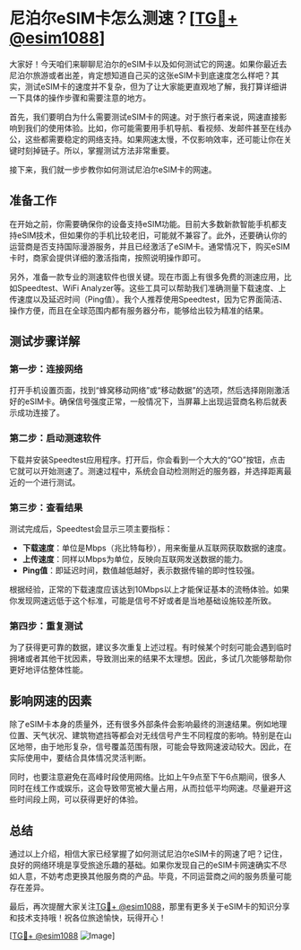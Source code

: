 # 尼泊尔eSIM卡怎么测速？[[TG💪+ @esim1088](https://t.me/s/esim1088)]

大家好！今天咱们来聊聊尼泊尔的eSIM卡以及如何测试它的网速。如果你最近去尼泊尔旅游或者出差，肯定想知道自己买的这张eSIM卡到底速度怎么样吧？其实，测试eSIM卡的速度并不复杂，但为了让大家能更直观地了解，我打算详细讲一下具体的操作步骤和需要注意的地方。

首先，我们要明白为什么需要测试eSIM卡的网速。对于旅行者来说，网速直接影响到我们的使用体验。比如，你可能需要用手机导航、看视频、发邮件甚至在线办公，这些都需要稳定的网络支持。如果网速太慢，不仅影响效率，还可能让你在关键时刻掉链子。所以，掌握测试方法非常重要。

接下来，我们就一步步教你如何测试尼泊尔eSIM卡的网速。

## 准备工作

在开始之前，你需要确保你的设备支持eSIM功能。目前大多数新款智能手机都支持eSIM技术，但如果你的手机比较老旧，可能就不兼容了。此外，还要确认你的运营商是否支持国际漫游服务，并且已经激活了eSIM卡。通常情况下，购买eSIM卡时，商家会提供详细的激活指南，按照说明操作即可。

另外，准备一款专业的测速软件也很关键。现在市面上有很多免费的测速应用，比如Speedtest、WiFi Analyzer等。这些工具可以帮助我们准确测量下载速度、上传速度以及延迟时间（Ping值）。我个人推荐使用Speedtest，因为它界面简洁、操作方便，而且在全球范围内都有服务器分布，能够给出较为精准的结果。

## 测试步骤详解

### 第一步：连接网络
打开手机设置页面，找到“蜂窝移动网络”或“移动数据”的选项，然后选择刚刚激活好的eSIM卡。确保信号强度正常，一般情况下，当屏幕上出现运营商名称后就表示成功连接了。

### 第二步：启动测速软件
下载并安装Speedtest应用程序。打开后，你会看到一个大大的“GO”按钮，点击它就可以开始测速了。测速过程中，系统会自动检测附近的服务器，并选择距离最近的一个进行测试。

### 第三步：查看结果
测试完成后，Speedtest会显示三项主要指标：
- **下载速度**：单位是Mbps（兆比特每秒），用来衡量从互联网获取数据的速度。
- **上传速度**：同样以Mbps为单位，反映向互联网发送数据的能力。
- **Ping值**：即延迟时间，数值越低越好，表示数据传输的即时性较强。

根据经验，正常的下载速度应该达到10Mbps以上才能保证基本的流畅体验。如果你发现网速远低于这个标准，可能是信号不好或者是当地基础设施较差所致。

### 第四步：重复测试
为了获得更可靠的数据，建议多次重复上述过程。有时候某个时刻可能会遇到临时拥堵或者其他干扰因素，导致测出来的结果不太理想。因此，多试几次能够帮助你更好地评估整体性能。

## 影响网速的因素

除了eSIM卡本身的质量外，还有很多外部条件会影响最终的测速结果。例如地理位置、天气状况、建筑物遮挡等都会对无线信号产生不同程度的影响。特别是在山区地带，由于地形复杂，信号覆盖范围有限，可能会导致网速波动较大。因此，在实际使用中，要结合具体情况灵活判断。

同时，也要注意避免在高峰时段使用网络。比如上午9点至下午6点期间，很多人同时在线工作或娱乐，这会导致带宽被大量占用，从而拉低平均网速。尽量避开这些时间段上网，可以获得更好的体验。

## 总结

通过以上介绍，相信大家已经掌握了如何测试尼泊尔eSIM卡的网速了吧？记住，良好的网络环境是享受旅途乐趣的基础。如果你发现自己的eSIM卡网速确实不尽如人意，不妨考虑更换其他服务商的产品。毕竟，不同运营商之间的服务质量可能存在差异。

最后，再次提醒大家关注[TG💪+ @esim1088](https://t.me/s/esim1088)，那里有更多关于eSIM卡的知识分享和技术支持哦！祝各位旅途愉快，玩得开心！

[[TG💪+ @esim1088](https://t.me/s/esim1088) ![Image](https://i.postimg.cc/4NQfJmqS/Snipaste-2025-05-13-00-14-12.png)]